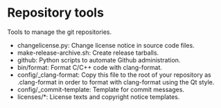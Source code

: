 Repository tools
================

Tools to manage the git repositories.

* changelicense.py: Change license notice in source code files.
* make-release-archive.sh: Create release tarballs.
* github: Python scripts to automate Github administration.
* bin/format: Format C/C++ code with clang-format.
* config/_clang-format: Copy this file to the root of your repository
  as .clang-format in order to format with clang-format using the Qt style.
* config/_commit-template: Template for commit messages.
* licenses/*: License texts and copyright notice templates.
